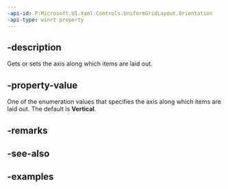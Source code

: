 ```yaml
---
-api-id: P:Microsoft.UI.Xaml.Controls.UniformGridLayout.Orientation
-api-type: winrt property
---
```


## -description

Gets or sets the axis along which items are laid out.

## -property-value

One of the enumeration values that specifies the axis along which items are laid out. The default is **Vertical**.

## -remarks

## -see-also

## -examples

